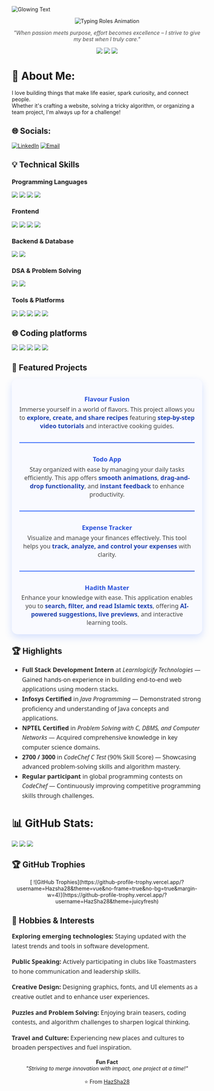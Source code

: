 ![Glowing Text](https://img.shields.io/badge/AYISHATHUL--HAZEENA-%23d4af37?style=for-the-badge&logo=data:,)

<p align="center">
  <img src="https://readme-typing-svg.demolab.com?font=Fira+Code&size=28&pause=1000&color=36DEFF&center=true&vCenter=true&width=800&lines=Tech+%26+Management+Student;Full-Stack+Enthusiast;Building+with+Passion;Always+Learning+New+Things" alt="Typing Roles Animation" />
</p>

<p align="center" style="font-style:italic; color:#4B4B4B;">
 <i> "When passion meets purpose, effort becomes excellence – I strive to give my best when I truly care."</i>
</p>

<p align="center">
  <img src="https://img.shields.io/badge/Tech%20%26%20Management%20Student-36DEFF?style=for-the-badge&logo=github&logoColor=white" />
  <img src="https://img.shields.io/badge/Full%20Stack%20Enthusiast-36DEFF?style=for-the-badge&logo=react&logoColor=white" />
  <img src="https://img.shields.io/badge/Building%20with%20Passion-36DEFF?style=for-the-badge&logo=code&logoColor=white" />
</p>

# 💫 About Me:
I love building things that make life easier, spark curiosity, and connect people.<br>Whether it's crafting a website, solving a tricky algorithm, or organizing a team project, I'm always up for a challenge!


## 🌐 Socials:
[![LinkedIn](https://img.shields.io/badge/LinkedIn-%230077B5.svg?style=plastic&logo=linkedin&logoColor=white)](https://www.linkedin.com/in/hazeena-shahul-hameed-b01838292/) 
[![Email](https://img.shields.io/badge/Email-D14836?style=plastic&logo=gmail&logoColor=white)](mailto:tohazsha@gmail.com)  

## 💡 Technical Skills

### Programming Languages
<p align="left">
  <img src="https://img.shields.io/badge/Java-007396?style=for-the-badge&logo=java&logoColor=white"/>
  <img src="https://img.shields.io/badge/C-00599C?style=for-the-badge&logo=c&logoColor=white"/>
  <img src="https://img.shields.io/badge/JavaScript-F7DF1E?style=for-the-badge&logo=javascript&logoColor=black"/>
  <img src="https://img.shields.io/badge/SQL-4479A1?style=for-the-badge&logo=mysql&logoColor=white"/>
</p>

### Frontend
<p align="left">
  <img src="https://img.shields.io/badge/HTML5-E34F26?style=for-the-badge&logo=html5&logoColor=white"/>
  <img src="https://img.shields.io/badge/CSS3-1572B6?style=for-the-badge&logo=css3&logoColor=white"/>
  <img src="https://img.shields.io/badge/React-20232A?style=for-the-badge&logo=react&logoColor=61DAFB"/>
  <img src="https://img.shields.io/badge/Tailwind_CSS-38B2AC?style=for-the-badge&logo=tailwind-css&logoColor=white"/>
</p>

### Backend & Database
<p align="left">
  <img src="https://img.shields.io/badge/MongoDB-4EA94B?style=for-the-badge&logo=mongodb&logoColor=white"/>
  <img src="https://img.shields.io/badge/MySQL-4479A1?style=for-the-badge&logo=mysql&logoColor=white"/>
</p>

### DSA & Problem Solving
<p align="left">
  <img src="https://img.shields.io/badge/Data_Structures-000000?style=for-the-badge&logo=leetcode&logoColor=yellow"/>
  <img src="https://img.shields.io/badge/Problem_Solving-1F8ACB?style=for-the-badge&logo=codechef&logoColor=white"/>
</p>

### Tools & Platforms
<p align="left">
  <img src="https://img.shields.io/badge/Git-F05032?style=for-the-badge&logo=git&logoColor=white"/>
  <img src="https://img.shields.io/badge/GitHub-181717?style=for-the-badge&logo=github&logoColor=white"/>
  <img src="https://img.shields.io/badge/VS_Code-0078D4?style=for-the-badge&logo=visual-studio-code&logoColor=white"/>
  <img src="https://img.shields.io/badge/Power%20BI-F2C811?style=for-the-badge&logo=powerbi&logoColor=black"/>
  <img src="https://img.shields.io/badge/Maven-C71A36?style=for-the-badge&logo=apachemaven&logoColor=white"/>
</p>

## 🌐 Coding platforms

<a href="https://github.com/HazSha28"><img src="https://img.shields.io/badge/GitHub-181717?style=flat&logo=github&logoColor=white" /></a>
<a href="https://codolio.com/profile/Hazeena%20S"><img src="https://img.shields.io/badge/Codolio-1a1a1a?style=flat" /></a>
<a href="https://leetcode.com/u/HAZEENA/"><img src="https://img.shields.io/badge/LeetCode-FFA116?logo=leetcode&logoColor=black&style=flat" /></a>
<a href="https://www.codechef.com/users/kit27csbs11"><img src="https://img.shields.io/badge/CodeChef-5B4638?logo=codechef&logoColor=white&style=flat" /></a>
<a href="https://www.geeksforgeeks.org/user/tohazzwgh/"><img src="https://img.shields.io/badge/GeeksforGeeks-0F9D58?logo=geeksforgeeks&logoColor=white&style=flat" /></a>

## 🌟 Featured Projects

<div align="center" style="max-width: 650px; margin: auto; font-family: 'Segoe UI', Tahoma, Geneva, Verdana, sans-serif; color: #2a2a2a; background: #f9faff; padding: 20px; border-radius: 15px; box-shadow: 0 8px 20px rgba(54, 110, 255, 0.2);"> <h3 style="color: #366aff; margin-bottom: 0.3rem;"> <a href="https://hazsha28.github.io/Flavour-Fusion/" style="color: #254eda; text-decoration: none; font-weight: 700;">Flavour Fusion</a> </h3> <p style="font-size: 16px; max-width: 520px; margin: auto; color: #444;"> Immerse yourself in a world of flavors. This project allows you to <strong style="color:#1e40af;">explore, create, and share recipes</strong> featuring <strong style="color:#1e40af;">step-by-step video tutorials</strong> and interactive cooking guides. </p> <hr style="margin: 2rem 0; border: none; height: 2px; background: linear-gradient(to right, #366aff, #254eda);" /> <h3 style="color: #366aff; margin-bottom: 0.3rem;"> <a href="https://hazsha28.github.io/Todo-App/" style="color: #254eda; text-decoration: none; font-weight: 700;">Todo App</a> </h3> <p style="font-size: 16px; max-width: 520px; margin: auto; color: #444;"> Stay organized with ease by managing your daily tasks efficiently. This app offers <strong style="color:#1e40af;">smooth animations</strong>, <strong style="color:#1e40af;">drag-and-drop functionality</strong>, and <strong style="color:#1e40af;">instant feedback</strong> to enhance productivity. </p> <hr style="margin: 2rem 0; border: none; height: 2px; background: linear-gradient(to right, #366aff, #254eda);" /> <h3 style="color: #366aff; margin-bottom: 0.3rem;"> <a href="https://hazsha28.github.io/Expense-Tracker/" style="color: #254eda; text-decoration: none; font-weight: 700;">Expense Tracker</a> </h3> <p style="font-size: 16px; max-width: 520px; margin: auto; color: #444;"> Visualize and manage your finances effectively. This tool helps you <strong style="color:#1e40af;">track, analyze, and control your expenses</strong> with clarity. </p> <hr style="margin: 2rem 0; border: none; height: 2px; background: linear-gradient(to right, #366aff, #254eda);" /> <h3 style="color: #366aff; margin-bottom: 0.3rem;"> <a href="https://hadith-master.vercel.app/" style="color: #254eda; text-decoration: none; font-weight: 700;">Hadith Master</a> </h3> <p style="font-size: 16px; max-width: 520px; margin: auto; color: #444;"> Enhance your knowledge with ease. This application enables you to <strong style="color:#1e40af;">search, filter, and read Islamic texts</strong>, offering <strong style="color:#1e40af;">AI-powered suggestions, live previews</strong>, and interactive learning tools. </p> </div>

## 🏆 Highlights

<ul style="max-width: 600px; margin: auto; font-family: 'Segoe UI', Tahoma, Geneva, Verdana, sans-serif; color: #2a2a2a; font-size: 16px; line-height: 1.6;">
  <li><strong>Full Stack Development Intern</strong> at <em>Learnlogicify Technologies</em> — Gained hands-on experience in building end-to-end web applications using modern stacks.</li>
  <li><strong>Infosys Certified</strong> in <em>Java Programming</em> — Demonstrated strong proficiency and understanding of Java concepts and applications.</li>
  <li><strong>NPTEL Certified</strong> in <em>Problem Solving with C, DBMS, and Computer Networks</em> — Acquired comprehensive knowledge in key computer science domains.</li>
  <li><strong>2700 / 3000</strong> in <em>CodeChef C Test</em> (90% Skill Score) — Showcasing advanced problem-solving skills and algorithm mastery.</li>
  <li><strong>Regular participant</strong> in global programming contests on <em>CodeChef</em> — Continuously improving competitive programming skills through challenges.</li>
</ul>

# 📊 GitHub Stats:

![](http://github-profile-summary-cards.vercel.app/api/cards/profile-details?username=HazSha28&theme=codeSTACKr)
![](http://github-profile-summary-cards.vercel.app/api/cards/stats?username=HazSha28&theme=codeSTACKr)
![](http://github-profile-summary-cards.vercel.app/api/cards/most-commit-language?username=HazSha28&theme=codeSTACKr)

## 🏆 GitHub Trophies
<p align="center">
 [ ![GitHub Trophies](https://github-profile-trophy.vercel.app/?username=Hazsha28&theme=vue&no-frame=true&no-bg=true&margin-w=4)](https://github-profile-trophy.vercel.app/?username=HazSha28&theme=juicyfresh)
</p>

## 🎯 Hobbies & Interests

<p><div style="max-width: 600px; margin: auto; font-family: 'Segoe UI', Tahoma, Geneva, Verdana, sans-serif; color: #2a2a2a; font-size: 16px; line-height: 1.6;">
  <p><strong>Exploring emerging technologies:</strong> Staying updated with the latest trends and tools in software development.</p>
  <p><strong>Public Speaking:</strong> Actively participating in clubs like Toastmasters to hone communication and leadership skills.</p>
  <p><strong>Creative Design:</strong> Designing graphics, fonts, and UI elements as a creative outlet and to enhance user experiences.</p>
  <p><strong>Puzzles and Problem Solving:</strong> Enjoying brain teasers, coding contests, and algorithm challenges to sharpen logical thinking.</p>
  <p><strong>Travel and Culture:</strong> Experiencing new places and cultures to broaden perspectives and fuel inspiration.</p>
</div>
</p>
<p align="center">
  <b>Fun Fact</b><br>
  <i>"Striving to merge innovation with impact, one project at a time!"</i>
  <br><br>
  ⭐ From <a href="https://github.com/HazSha28">HazSha28</a>
</p>

